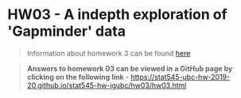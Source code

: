 # HW03 - A indepth exploration of 'Gapminder' data

>
>Information about homework 3 can be found [here](https://stat545.stat.ubc.ca/evaluation/hw03/hw03/)
>

> **Answers to homework 03 can be viewed in a GitHub page by clicking on the following link** - https://stat545-ubc-hw-2019-20.github.io/stat545-hw-jgubc/hw03/hw03.html


